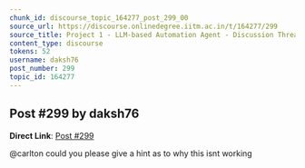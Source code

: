 ```yaml
---
chunk_id: discourse_topic_164277_post_299_00
source_url: https://discourse.onlinedegree.iitm.ac.in/t/164277/299
source_title: Project 1 - LLM-based Automation Agent - Discussion Thread [TDS Jan 2025]
content_type: discourse
tokens: 52
username: daksh76
post_number: 299
topic_id: 164277
---
```


## Post #299 by daksh76

**Direct Link**: [Post #299](https://discourse.onlinedegree.iitm.ac.in/t/164277/299)

@carlton could you please give a hint as to why this isnt working
